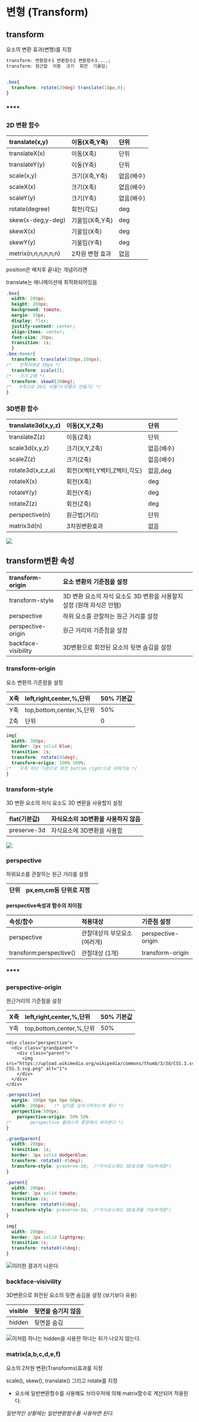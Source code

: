 # 변형 \(Transform\)

## **transform**

요소의 변환 효과\(변형\)를 지정

```css
transform: 변환함수1 변환함수2 변환함수3....;
transform: 원근밥  이동  크기  회전  기울임;


.box{
  transform: rotate(20deg) translate(10px,0);
}
```

### \*\*\*\*

### **2D 변환 함수**

| translate\(x,y\) | 이동\(X축,Y축\) | 단위 |
| :--- | :--- | :--- |
| translateX\(x\) | 이동\(X축\) | 단위 |
| translateY\(y\) | 이동\(Y축\) | 단위 |
| scale\(x,y\) | 크기\(X축,Y축\) | 없음\(배수\) |
| scaleX\(x\) | 크기\(X축\) | 없음\(배수\) |
| scaleY\(y\) | 크기\(Y축\) | 없음\(배수\) |
| rotate\(degree\) | 회전\(각도\) | deg |
| skew\(x-deg,y-deg\) | 기울임\(X축,Y축\) | deg |
| skewX\(x\) | 기울임\(X축\) | deg |
| skewY\(y\) | 기울임\(Y축\) | deg |
| metrix\(n,n,n,n,n,n\) | 2차원 변형 효과 | 없음 |

position은 배치후 끝내는 개념이라면

translate는 애니메이션에 최적화되어있음

```css
.box{
  width: 200px;
  height: 200px;
  background: tomato;
  margin: 50px;
  display: flex;
  justify-content: center;
  align-items: center;
  font-size: 30px;
  transition: 1s;
  }
.box:hover{
  transform: translate(100px,100px); 
/*   왼쪽아래로 50px */
  transform: scale(2);
/*   크기 2배 */
  transform: skewX(20deg);
/*   X축으로 20도 비틀기(마름모 만들기) */
}
```



### **3D변환 함수**

| translate3d\(x,y,z\) | 이동\(X,Y,Z축\) | 단위 |
| :--- | :--- | :--- |
| translateZ\(z\) | 이동\(Z축\) | 단위 |
| scale3d\(x,y,z\) | 크기\(X,Y,Z축\) | 없음\(배수\) |
| scaleZ\(z\) | 크기\(Z축\) | 없음\(배수\) |
| rotate3d\(x,z,z,a\) | 회전\(X벡터,Y벡터,Z벡터,각도\) | 없음,deg |
| rotateX\(x\) | 회전\(X축\) | deg |
| rotateY\(y\) | 회전\(Y축\) | deg |
| rotateZ\(z\) | 회전\(Z축\) | deg |
| perspective\(n\) | 원근법\(거리\) | 단위 |
| matrix3d\(n\) | 3차원변환효과 | 없음 |

![](../.gitbook/assets/image%20%285%29.png)



## **transform변환 속성**

| transform-origin | 요소 변환의 기준점을 설정 |
| :--- | :--- |
| transform-style | 3D 변환 요소의 자식 요소도 3D 변환을 사용할지 설정 \(원래 자식은 안됌\) |
| perspective | 하위 요소를 관찰하는 원근 거리를 설정 |
| perspective-origin | 원근 거리의 기준점을 설정 |
| backface-visibility | 3D변환으로 회전된 요소의 뒷면 숨김을 설정 |



### **transform-origin**

요소 변환의 기준점을 설정

| X축 | left,right,center,%,단위 | 50% 기본값 |
| :--- | :--- | :--- |
| Y축 | top,bottom,center,%,단위 | 50% |
| Z축 | 단위 | 0 |

```css
img{
  width: 300px;
  border: 2px solid blue;
  transition: 1s;
  transform: rotate(45deg);
  transform-origin: 100% 100%;
/*   우측 하단 기준으로 회전 bottom right으로 대체가능 */
}
```



### **transform-style**

3D 변환 요소의 자식 요소도 3D 변환을 사용할지 설정

| flat\(기본값\) | 자식요소의 3D변환을 사용하지 않음 |
| :--- | :--- |
| preserve-3d | 자식요소에 3D변환을 사용함 |

![](../.gitbook/assets/image%20%2820%29.png)



### **perspective**

하위요소를 관찰하는 원근 거리를 설정

| 단위 | px,em,cm등 단위로 지정 |  |
| :--- | :--- | :--- |


**perspective속성과 함수의 차이점**

| 속성/함수 | 적용대상 | 기준점 설정 |
| :--- | :--- | :--- |
| perspective | 관찰대상의 부모요소 \(여러개\) | perspective-origin |
| transform:perspective\(\) | 관찰대상 \(1개\) | transform-origin |

### \*\*\*\*

### **perspective-origin**

원근거리의 기준점을 설정

| X축 | left,right,center,%,단위 | 50% 기본값 |
| :--- | :--- | :--- |
| Y축 | top,bottom,center,%,단위 | 50% |



```markup
<div class="perspective">
  <div class="grandparent">
    <div class="parent">
      <img src="https://upload.wikimedia.org/wikipedia/commons/thumb/3/3d/CSS.3.svg/1200px-CSS.3.svg.png" alt="1">
    </div>
  </div>
</div>

```

```css
.perspective{
  margin: 100px 0px 0px 60px;
  width: 200px;   /* 넓이를 일치시켜주는게 좋다 */
  perspective:500px;
    perspective-origin: 50% 50%
/*       perspective 클래스의 중앙에서 바라본다 */
}

.grandparent{
  width: 200px;
  transition: 1s;
  border: 3px solid dodgerblue;
  transform: rotateX(-45deg);
  transform-style: preserve-3d;  /*자식요소에도 3D효과를 가능하게함*/
}

.parent{
  width: 200px;
  border: 3px solid tomato;
  transition:1s;
  transform: rotateY(45deg);
  transform-style: preserve-3d;  /*자식요소에도 3D효과를 가능하게함*/
}

img{
  width: 200px;
  border: 3px solid lightgrey;
  transition:1s;
  transform: rotateX(45deg);
}
```

![&#xC774;&#xB7EC;&#xD55C; &#xACB0;&#xACFC;&#xAC00; &#xB098;&#xC628;&#xB2E4;.](../.gitbook/assets/image%20%2863%29.png)



### **backface-visivility**

3D변환으로 회전된 요소의 뒷면 숨김을 설정 \(보기보다 유용\)

| visible | 뒷면을 숨기지 않음 |
| :--- | :--- |
| hidden | 뒷면을 숨김 |

![&#xC774;&#xCC98;&#xB7FC; &#xD558;&#xB098;&#xB294; hidden&#xC744; &#xC0AC;&#xC6A9;&#xD55C; &#xD558;&#xB098;&#xB294; &#xB4A4;&#xAC00; &#xB098;&#xC624;&#xC9C0; &#xC54A;&#xB294;&#xB2E4;.](../.gitbook/assets/image%20%2852%29.png)



### **matrix\(a,b,c,d,e,f\)**

요소의 2차원 변환\(Transforms\)효과를 지정

scale\(\), skew\(\), translate\(\) 그리고 rotate를 지정

 - 요소에 일반변환함수를 사용해도 브라우저에 의해 matrix함수로 계산되어 적용된다.

​_일반적인 상황에는 일반변환함수를 사용하면 된다._

